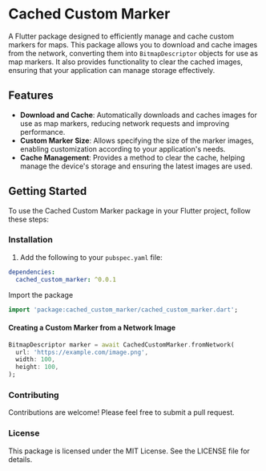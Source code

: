 # Cached Custom Marker

A Flutter package designed to efficiently manage and cache custom markers for maps. This package allows you to download and cache images from the network, converting them into `BitmapDescriptor` objects for use as map markers. It also provides functionality to clear the cached images, ensuring that your application can manage storage effectively.

## Features

- **Download and Cache**: Automatically downloads and caches images for use as map markers, reducing network requests and improving performance.
- **Custom Marker Size**: Allows specifying the size of the marker images, enabling customization according to your application's needs.
- **Cache Management**: Provides a method to clear the cache, helping manage the device's storage and ensuring the latest images are used.

## Getting Started

To use the Cached Custom Marker package in your Flutter project, follow these steps:

### Installation
1. Add the following to your `pubspec.yaml` file:
```yaml
dependencies:
  cached_custom_marker: ^0.0.1
```

Import the package
```dart
import 'package:cached_custom_marker/cached_custom_marker.dart';
```

#### Creating a Custom Marker from a Network Image
```dart
BitmapDescriptor marker = await CachedCustomMarker.fromNetwork(
  url: 'https://example.com/image.png',
  width: 100,
  height: 100,
);
```

### Contributing
Contributions are welcome! Please feel free to submit a pull request.

### License
This package is licensed under the MIT License. See the LICENSE file for details.
